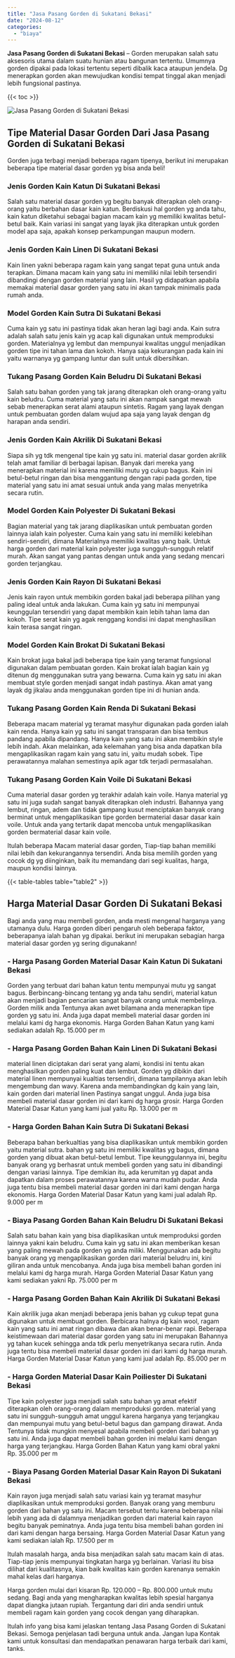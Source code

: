 ```yaml
---
title: "Jasa Pasang Gorden di Sukatani Bekasi"
date: "2024-08-12"
categories: 
  - "biaya"
---
```


**Jasa Pasang Gorden di Sukatani Bekasi** – Gorden merupakan salah satu aksesoris utama dalam suatu hunian atau bangunan tertentu. Umumnya gorden dipakai pada lokasi tertentu seperti dibalik kaca ataupun jendela. Dg menerapkan gorden akan mewujudkan kondisi tempat tinggal akan menjadi lebih fungsional pastinya.

{{< toc >}}

![Jasa Pasang Gorden di Sukatani Bekasi](/images/pasang-gorden-murah01.png)

## Tipe Material Dasar Gorden Dari Jasa Pasang Gorden di Sukatani Bekasi

Gorden juga terbagi menjadi beberapa ragam tipenya, berikut ini merupakan beberapa tipe material dasar gorden yg bisa anda beli!

### Jenis Gorden Kain Katun Di Sukatani Bekasi

Salah satu material dasar gorden yg begitu banyak diterapkan oleh orang-orang yaitu berbahan dasar kain katun. Berdiskusi hal gorden yg anda tahu, kain katun diketahui sebagai bagian macam kain yg memiliki kwalitas betul-betul baik. Kain variasi ini sangat yang layak jika diterapkan untuk gorden model apa saja, apakah konsep perkampungan maupun modern.

### Jenis Gorden Kain Linen Di Sukatani Bekasi

Kain linen yakni beberapa ragam kain yang sangat tepat guna untuk anda terapkan. Dimana macam kain yang satu ini memiliki nilai lebih tersendiri dibandingi dengan gorden material yang lain. Hasil yg didapatkan apabila memakai material dasar gorden yang satu ini akan tampak minimalis pada rumah anda.

### Model Gorden Kain Sutra Di Sukatani Bekasi

Cuma kain yg satu ini pastinya tidak akan heran lagi bagi anda. Kain sutra adalah salah satu jenis kain yg acap kali digunakan untuk memproduksi gorden. Materialnya yg lembut dan mempunyai kwalitas unggul menjadikan gorden tipe ini tahan lama dan kokoh. Hanya saja kekurangan pada kain ini yaitu warnanya yg gampang luntur dan sulit untuk dibersihkan.

### Tukang Pasang Gorden Kain Beludru Di Sukatani Bekasi

Salah satu bahan gorden yang tak jarang diterapkan oleh orang-orang yaitu kain beludru. Cuma material yang satu ini akan nampak sangat mewah sebab menerapkan serat alami ataupun sintetis. Ragam yang layak dengan untuk pembuatan gorden dalam wujud apa saja yang layak dengan dg harapan anda sendiri.

### Jenis Gorden Kain Akrilik Di Sukatani Bekasi

Siapa sih yg tdk mengenal tipe kain yg satu ini. material dasar gorden akrilik telah amat familiar di berbagai lapisan. Banyak dari mereka yang menerapkan material ini karena memiliki mutu yg cukup bagus. Kain ini betul-betul ringan dan bisa menggantung dengan rapi pada gorden, tipe material yang satu ini amat sesuai untuk anda yang malas menyetrika secara rutin.

### Model Gorden Kain Polyester Di Sukatani Bekasi

Bagian material yang tak jarang diaplikasikan untuk pembuatan gorden lainnya ialah kain polyester. Cuma kain yang satu ini memiliki kelebihan sendiri-sendiri, dimana Materialnya memiliki kwalitas yang baik. Untuk harga gorden dari material kain polyester juga sungguh-sungguh relatif murah. Akan sangat yang pantas dengan untuk anda yang sedang mencari gorden terjangkau.

### Jenis Gorden Kain Rayon Di Sukatani Bekasi

Jenis kain rayon untuk membikin gorden bakal jadi beberapa pilihan yang paling ideal untuk anda lakukan. Cuma kain yg satu ini mempunyai keunggulan tersendiri yang dapat membikin kain lebih tahan lama dan kokoh. Tipe serat kain yg agak renggang kondisi ini dapat menghasilkan kain terasa sangat ringan.

### Model Gorden Kain Brokat Di Sukatani Bekasi

Kain brokat juga bakal jadi beberapa tipe kain yang teramat fungsional digunakan dalam pembuatan gorden. Kain brokat ialah bagian kain yg ditenun dg menggunakan sutra yang bewarna. Cuma kain yg satu ini akan membuat style gorden menjadi sangat indah pastinya. Akan amat yang layak dg jikalau anda menggunakan gorden tipe ini di hunian anda.

### Tukang Pasang Gorden Kain Renda Di Sukatani Bekasi

Beberapa macam material yg teramat masyhur digunakan pada gorden ialah kain renda. Hanya kain yg satu ini sangat transparan dan bisa tembus pandang apabila dipandang. Hanya kain yang satu ini akan membikin style lebih indah. Akan melainkan, ada kelemahan yang bisa anda dapatkan bila mengaplikasikan ragam kain yang satu ini, yaitu mudah sobek. Tipe perawatannya malahan semestinya apik agar tdk terjadi permasalahan.

### Tukang Pasang Gorden Kain Voile Di Sukatani Bekasi

Cuma material dasar gorden yg terakhir adalah kain voile. Hanya material yg satu ini juga sudah sangat banyak diterapkan oleh industri. Bahannya yang lembut, ringan, adem dan tidak gampang kusut menciptakan banyak orang berminat untuk mengaplikasikan tipe gorden bermaterial dasar dasar kain voile. Untuk anda yang tertarik dapat mencoba untuk mengaplikasikan gorden bermaterial dasar kain voile.

Itulah beberapa Macam material dasar gorden, Tiap-tiap bahan memiliki nilai lebih dan kekurangannya tersendiri. Anda bisa memilih gorden yang cocok dg yg diinginkan, baik itu memandang dari segi kualitas, harga, maupun kondisi lainnya.

{{< table-tables table="table2" >}}

## Harga Material Dasar Gorden Di Sukatani Bekasi

Bagi anda yang mau membeli gorden, anda mesti mengenal harganya yang utamanya dulu. Harga gorden diberi pengaruh oleh beberapa faktor, beberapanya ialah bahan yg dipakai. berikut ini merupakan sebagian harga material dasar gorden yg sering digunakann!

### \- Harga Pasang Gorden Material Dasar Kain Katun Di Sukatani Bekasi

Gorden yang terbuat dari bahan katun tentu mempunyai mutu yg sangat bagus. Berbincang-bincang tentang yg anda tahu sendiri, material katun akan menjadi bagian pencarian sangat banyak orang untuk membelinya. Gorden milik anda Tentunya akan awet bilamana anda menerapkan tipe gorden yg satu ini. Anda juga dapat membeli material dasar gorden ini melalui kami dg harga ekonomis. Harga Gorden Bahan Katun yang kami sediakan adalah Rp. 15.000 per m

### \- Harga Pasang Gorden Bahan Kain Linen Di Sukatani Bekasi

material linen diciptakan dari serat yang alami, kondisi ini tentu akan menghasilkan gorden paling kuat dan lembut. Gorden yg dibikin dari material linen mempunyai kualtias tersendiri, dimana tampilannya akan lebih mengembung dan wavy. Karena anda membandingkan dg kain yang lain, kain gorden dari material linen Pastinya sangat unggul. Anda juga bisa membeli material dasar gorden ini dari kami dg harga grosir. Harga Gorden Material Dasar Katun yang kami jual yaitu Rp. 13.000 per m

### \- Harga Gorden Bahan Kain Sutra Di Sukatani Bekasi

Beberapa bahan berkualtias yang bisa diaplikasikan untuk membikin gorden yaitu material sutra. bahan yg satu ini memiliki kwalitas yg bagus, dimana gorden yang dibuat akan betul-betul lembut. Tipe keunggulannya ini, begitu banyak orang yg berhasrat untuk membeli gorden yang satu ini dibandingi dengan variasi lainnya. Tipe demikian itu, ada kerumitan yg dapat anda dapatkan dalam proses perawatannya karena warna mudah pudar. Anda juga tentu bisa membeli material dasar gorden ini dari kami dengan harga ekonomis. Harga Gorden Material Dasar Katun yang kami jual adalah Rp. 9.000 per m

### \- Biaya Pasang Gorden Bahan Kain Beludru Di Sukatani Bekasi

Salah satu bahan kain yang bisa diaplikasikan untuk memproduksi gorden lainnya yakni kain beludru. Cuma kain yg satu ini akan memberikan kesan yang paling mewah pada gorden yg anda miliki. Menggunakan ada begitu banyak orang yg mengaplikasikan gorden dari material beludru ini, kini giliran anda untuk mencobanya. Anda juga bisa membeli bahan gorden ini melalui kami dg harga murah. Harga Gorden Material Dasar Katun yang kami sediakan yakni Rp. 75.000 per m

### \- Harga Pasang Gorden Bahan Kain Akrilik Di Sukatani Bekasi

Kain akrilik juga akan menjadi beberapa jenis bahan yg cukup tepat guna digunakan untuk membuat gorden. Berbicara halnya dg kain wool, ragam kain yang satu ini amat ringan dibawa dan akan benar-benar rapi. Beberapa keistimewaan dari material dasar gorden yang satu ini merupakan Bahannya yg tahan kucek sehingga anda tdk perlu menyetrikanya secara rutin. Anda juga tentu bisa membeli material dasar gorden ini dari kami dg harga murah. Harga Gorden Material Dasar Katun yang kami jual adalah Rp. 85.000 per m

### \- Harga Gorden Material Dasar Kain Poiliester Di Sukatani Bekasi

Tipe kain polyester juga menjadi salah satu bahan yg amat efektif diterapkan oleh orang-orang dalam memproduksi gorden. material yang satu ini sungguh-sungguh amat unggul karena harganya yang terjangkau dan mempunyai mutu yang betul-betul bagus dan gampang dirawat. Anda Tentunya tidak mungkin menyesal apabila membeli gorden dari bahan yg satu ini. Anda juga dapat membeli bahan gorden ini melalui kami dengan harga yang terjangkau. Harga Gorden Bahan Katun yang kami obral yakni Rp. 35.000 per m

### \- Biaya Pasang Gorden Material Dasar Kain Rayon Di Sukatani Bekasi

Kain rayon juga menjadi salah satu variasi kain yg teramat masyhur diaplikasikan untuk memproduksi gorden. Banyak orang yang memburu gorden dari bahan yg satu ini. Macam tersebut tentu karena beberapa nilai lebih yang ada di dalamnya menjadikan gorden dari material kain rayon begitu banyak peminatnya. Anda juga tentu bisa membeli bahan gorden ini dari kami dengan harga bersaing. Harga Gorden Material Dasar Katun yang kami sediakan ialah Rp. 17.500 per m

Itulah masalah harga, anda bisa menjadikan salah satu macam kain di atas. Tiap-tiap jenis mempunyai tingkatan harga yg berlainan. Variasi itu bisa dilihat dari kualitasnya, kian baik kwalitas kain gorden karenanya semakin mahal kelas dari harganya.

Harga gorden mulai dari kisaran Rp. 120.000 – Rp. 800.000 untuk mutu sedang. Bagi anda yang mengharapkan kwalitas lebih spesial harganya dapat diangka jutaan rupiah. Tergantung dari diri anda sendiri untuk membeli ragam kain gorden yang cocok dengan yang diharapkan.

Itulah info yang bisa kami jelaskan tentang Jasa Pasang Gorden di Sukatani Bekasi. Semoga penjelasan tadi berguna untuk anda. Jangan lupa Kontak kami untuk konsultasi dan mendapatkan penawaran harga terbaik dari kami, tanks.
